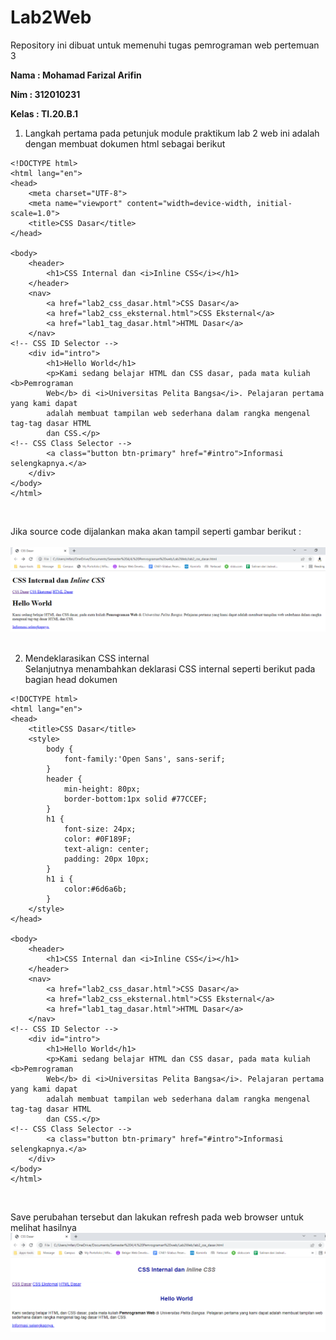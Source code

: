 # Lab2Web

Repository ini dibuat untuk memenuhi tugas pemrograman web pertemuan 3

**Nama  : Mohamad Farizal Arifin**

**Nim   : 312010231**

**Kelas : TI.20.B.1**

1. Langkah pertama pada petunjuk module praktikum lab 2 web ini adalah dengan membuat dokumen html sebagai berikut

```
<!DOCTYPE html>
<html lang="en">
<head>
    <meta charset="UTF-8">
    <meta name="viewport" content="width=device-width, initial-scale=1.0">
    <title>CSS Dasar</title>
</head>

<body>
    <header>
        <h1>CSS Internal dan <i>Inline CSS</i></h1>
    </header>
    <nav>
        <a href="lab2_css_dasar.html">CSS Dasar</a>
        <a href="lab2_css_eksternal.html">CSS Eksternal</a>
        <a href="lab1_tag_dasar.html">HTML Dasar</a>
    </nav>
<!-- CSS ID Selector -->
    <div id="intro">
        <h1>Hello World</h1>
        <p>Kami sedang belajar HTML dan CSS dasar, pada mata kuliah <b>Pemrograman
        Web</b> di <i>Universitas Pelita Bangsa</i>. Pelajaran pertama yang kami dapat
        adalah membuat tampilan web sederhana dalam rangka mengenal tag-tag dasar HTML
        dan CSS.</p>
<!-- CSS Class Selector -->
        <a class="button btn-primary" href="#intro">Informasi selengkapnya.</a>
    </div>
</body>
</html>
```
<br>

Jika source code dijalankan maka akan tampil seperti gambar berikut : <br><br>
![gambar 1](image/run1.PNG) <br>
<br>

2. Mendeklarasikan CSS internal<br>
Selanjutnya menambahkan deklarasi CSS internal seperti berikut pada bagian head dokumen

```
<!DOCTYPE html>
<html lang="en">
<head>
    <title>CSS Dasar</title>
    <style>
        body {
            font-family:'Open Sans', sans-serif;
        }
        header {
            min-height: 80px;
            border-bottom:1px solid #77CCEF;
        }
        h1 {
            font-size: 24px;
            color: #0F189F;
            text-align: center;
            padding: 20px 10px;
        }
        h1 i {
            color:#6d6a6b;
        }
    </style>
</head>

<body>
    <header>
        <h1>CSS Internal dan <i>Inline CSS</i></h1>
    </header>
    <nav>
        <a href="lab2_css_dasar.html">CSS Dasar</a>
        <a href="lab2_css_eksternal.html">CSS Eksternal</a>
        <a href="lab1_tag_dasar.html">HTML Dasar</a>
    </nav>
<!-- CSS ID Selector -->
    <div id="intro">
        <h1>Hello World</h1>
        <p>Kami sedang belajar HTML dan CSS dasar, pada mata kuliah <b>Pemrograman
        Web</b> di <i>Universitas Pelita Bangsa</i>. Pelajaran pertama yang kami dapat
        adalah membuat tampilan web sederhana dalam rangka mengenal tag-tag dasar HTML
        dan CSS.</p>
<!-- CSS Class Selector -->
        <a class="button btn-primary" href="#intro">Informasi selengkapnya.</a>
    </div>
</body>
</html>
```
<br>

Save perubahan tersebut dan lakukan refresh pada web browser untuk melihat hasilnya<br>
![gambar 2](image/run2.PNG) <br>
<br>

